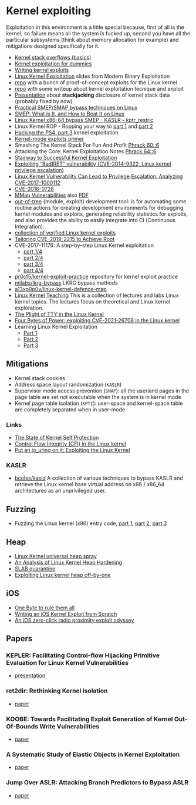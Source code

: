 # Kernel exploiting

Exploitation in this environment is a little special because, first of all is the kernel,
so failure means all the system is fucked up, second you have all the particular
subsystems (think about memory allocation for example) and mitigations designed
specifically for it.


 - [Kernel stack overflows (basics)](https://blog.0x80.org/kernel-stack-overflows-basics/)
 - [Kernel exploitation for dummies](http://uaf.io/exploitation/misc/2016/09/10/Kernel-Exploitation-for-Dummies.html)
 - [Writing kernel exploits](https://tc.gtisc.gatech.edu/bss/2014/r/kernel-exploits.pdf)
 - [Linux Kernel Exploitation](http://repository.root-me.org/Exploitation%20-%20Syst%C3%A8me/Unix/EN%20-%20Linux%20Kernel%20Exploitation%20-%20Patrick%20Biernat.pdf) slides from Modern Binary Exploitation
 - [repo](https://github.com/xairy/kernel-exploits) with a bunch of proof-of-concept exploits for the Linux kernel
 - [repo](https://github.com/xairy/linux-kernel-exploitation) with some writeup about kernel exploitation tecnique and exploit
 - [Presentation](https://jon.oberheide.org/files/summercon11-stackjacking.pdf) about **stackjacking** disclosure of
   kernel stack data (probably fixed by now)
 - [Practical SMEP/SMAP bypass techniques on Linux](https://www.syscan360.org/slides/2016_SG_Vitaly_Nikolenko_Practical_SMEP_Bypass_Techniques.pdf)
 - [SMEP: What is It, and How to Beat It on Linux](http://vulnfactory.org/blog/2011/06/05/smep-what-is-it-and-how-to-beat-it-on-linux/)
 - [Linux Kernel x86-64 bypass SMEP - KASLR - kptr_restric](http://blackbunny.io/linux-kernel-x86-64-bypass-smep-kaslr-kptr_restric/)
 - Linux Kernel ROP - Ropping your way to [part 1](https://www.trustwave.com/Resources/SpiderLabs-Blog/Linux-Kernel-ROP---Ropping-your-way-to---(Part-1)/) and [part 2](https://www.trustwave.com/Resources/SpiderLabs-Blog/Linux-Kernel-ROP---Ropping-your-way-to---(Part-2)/)
 - [Hacking the PS4, part 3](https://cturt.github.io/ps4-3.html) kernel exploitation
 - [Kernel-mode exploits primer](http://old.iseclab.org/projects/vifuzz/docs/exploit.pdf)
 - Smashing The Kernel Stack For Fun And Profit [Phrack 60::6](http://phrack.org/issues/60/6.html)
 - Attacking the Core: Kernel Exploitation Notes [Phrack 64::6](http://phrack.org/issues/64/6.html#article)
 - [Stairway to Successful Kernel Exploitation](http://booksite.elsevier.com/samplechapters/9781597494861/Chapter_3.pdf)
 - [Exploiting “BadIRET” vulnerability (CVE-2014-9322, Linux kernel privilege escalation)](https://blogs.bromium.com/exploiting-badiret-vulnerability-cve-2014-9322-linux-kernel-privilege-escalation/)
 - [Linux Kernel Vulnerability Can Lead to Privilege Escalation: Analyzing CVE-2017-1000112](https://securingtomorrow.mcafee.com/mcafee-labs/linux-kernel-vulnerability-can-lead-to-privilege-escalation-analyzing-cve-2017-1000112/)
 - [CVE-2016-0728](https://perception-point.io/2016/01/14/analysis-and-exploitation-of-a-linux-kernel-vulnerability-cve-2016-0728/)
 - [MMap Vulnerabilities](https://research.checkpoint.com/mmap-vulnerabilities-linux-kernel/) also [PDF](https://labs.mwrinfosecurity.com/assets/BlogFiles/mwri-mmap-exploitation-whitepaper-2017-09-18.pdf)
 - [out-of-tree](https://out-of-tree.io/) {module, exploit} development tool: is for automating some routine actions for creating development environments for debugging kernel modules and exploits, generating reliability statistics for exploits, and also provides the ability to easily integrate into CI (Continuous Integration).
 - [collection of verified Linux kernel exploits](https://github.com/jollheef/lpe)
 - [Tailoring CVE-2019-2215 to Achieve Root](https://hernan.de/blog/2019/10/15/tailoring-cve-2019-2215-to-achieve-root/)
 - CVE-2017-11176:  A step-by-step Linux Kernel exploitation
    - [part 1/4](https://blog.lexfo.fr/cve-2017-11176-linux-kernel-exploitation-part1.html)
    - [part 2/4](https://blog.lexfo.fr/cve-2017-11176-linux-kernel-exploitation-part2.html)
    - [part 3/4](https://blog.lexfo.fr/cve-2017-11176-linux-kernel-exploitation-part3.html)
    - [part 4/4](https://blog.lexfo.fr/cve-2017-11176-linux-kernel-exploitation-part4.html)
 - [pr0cf5/kernel-exploit-practice](https://github.com/pr0cf5/kernel-exploit-practice) repository for kernel exploit practice
 - [milabs/lkrg-bypass](https://github.com/milabs/lkrg-bypass) LKRG bypass methods
 - [a13xp0p0v/linux-kernel-defence-map](https://github.com/a13xp0p0v/linux-kernel-defence-map)
 - [Linux Kernel Teaching](https://linux-kernel-labs.github.io/refs/heads/master/index.html) This is a collection of lectures and labs Linux kernel topics. The lectures focus on theoretical and Linux kernel exploration.
 - [The Plight of TTY in the Linux Kernel](https://pr0cf5.github.io/ctf/2020/03/09/the-plight-of-tty-in-the-linux-kernel.html)
 - [Four Bytes of Power: exploiting CVE-2021-26708 in the Linux kernel](https://a13xp0p0v.github.io/2021/02/09/CVE-2021-26708.html)
 - Learning Linux Kernel Exploitation
    - [Part 1](https://lkmidas.github.io/posts/20210123-linux-kernel-pwn-part-1/)
    - [Part 2](https://lkmidas.github.io/posts/20210128-linux-kernel-pwn-part-2/)
    - [Part 3](https://lkmidas.github.io/posts/20210205-linux-kernel-pwn-part-3/)

## Mitigations

 - Kernel stack cookies
 - Address space layout randomization (``KASLR``)
 - Supervisor mode access prevention (``SMAP``): all the userland pages in the
   page table are set not executable when the system is in kernel mode
 - Kernel page table isolation (``KPTI``): user-space and kernel-space table are
   completely separated when in user-mode

### Links

 - [The State of Kernel Self Protection](https://outflux.net/slides/2018/lca/kspp.pdf)
 - [Control Flow Integrity (CFI) in the Linux kernel](https://outflux.net/slides/2020/lca/cfi.pdf)
 - [Put an io_uring on it: Exploiting the Linux Kernel](https://www.graplsecurity.com/post/iou-ring-exploiting-the-linux-kernel)

### KASLR

 - [bcoles/kasld](https://github.com/bcoles/kasld) A collection of various techniques to bypass KASLR and retrieve the Linux kernel base virtual address on x86 / x86_64 architectures as an unprivileged user.


## Fuzzing

 - Fuzzing the Linux kernel (x86) entry code, [part 1](https://blogs.oracle.com/linux/fuzzing-the-linux-kernel-x86-entry-code%2c-part-1-of-3), [part 2](https://blogs.oracle.com/linux/fuzzing-the-linux-kernel-x86-entry-code%2c-part-2-of-3), [part 3](https://blogs.oracle.com/linux/fuzzing-the-linux-kernel-x86-entry-code%2c-part-3-of-3)

## Heap

 - [Linux Kernel universal heap spray](https://duasynt.com/blog/linux-kernel-heap-spray)
 - [An Analysis of Linux Kernel Heap Hardening](https://blog.infosectcbr.com.au/2020/04/an-analysis-of-linux-kernel-heap.html)
 - [SLAB quarantine](https://a13xp0p0v.github.io/2020/11/30/slab-quarantine.html)
 - [Exploiting Linux kernel heap off-by-one](https://duasynt.com/blog/cve-2016-6187-heap-off-by-one-exploit)

## iOS

 - [One Byte to rule them all](https://googleprojectzero.blogspot.com/2020/07/one-byte-to-rule-them-all.html)
 - [Writing an iOS Kernel Exploit from Scratch](https://secfault-security.com/blog/chain3.html)
 - [An iOS zero-click radio proximity exploit odyssey](https://googleprojectzero.blogspot.com/2020/12/an-ios-zero-click-radio-proximity.html)

## Papers

### KEPLER: Facilitating Control-flow Hijacking Primitive Evaluation for Linux Kernel Vulnerabilities

 - [presentation](https://www.usenix.org/conference/usenixsecurity19/presentation/wu-wei)

### ret2dir: Rethinking Kernel Isolation

 - [paper](https://www.usenix.org/system/files/conference/usenixsecurity14/sec14-paper-kemerlis.pdf)

### KOOBE: Towards Facilitating Exploit Generation of Kernel Out-Of-Bounds Write Vulnerabilities

 - [paper](https://www.usenix.org/system/files/sec20summer_chen-weiteng_prepub.pdf)

### A Systematic Study of Elastic Objects in Kernel Exploitation

 - [paper](https://dl.acm.org/doi/pdf/10.1145/3372297.3423353)

### Jump Over ASLR: Attacking Branch Predictors to Bypass ASLR

 - [paper](https://www.cs.ucr.edu/~nael/pubs/micro16.pdf)
